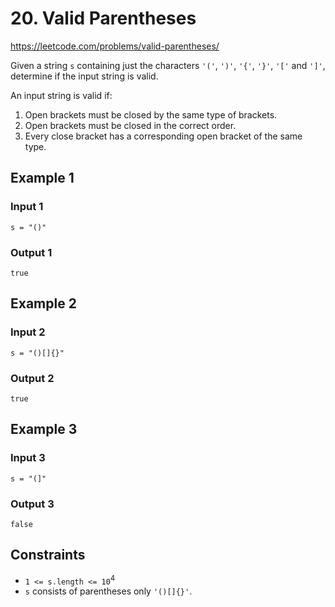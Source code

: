 # 20. Valid Parentheses

<https://leetcode.com/problems/valid-parentheses/>

Given a string `s` containing just the characters `'('`, `')'`, `'{'`, `'}'`, `'['` and `']'`, determine if the input string is valid.

An input string is valid if:

1. Open brackets must be closed by the same type of brackets.
2. Open brackets must be closed in the correct order.
3. Every close bracket has a corresponding open bracket of the same type.

## Example 1

### Input 1

    s = "()"

### Output 1

    true

## Example 2

### Input 2

    s = "()[]{}"

### Output 2

    true

## Example 3

### Input 3

    s = "(]"

### Output 3

    false

## Constraints

- `1 <= s.length <= 10`<sup>4</sup>
- `s` consists of parentheses only `'()[]{}'`.
